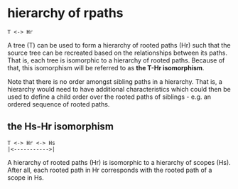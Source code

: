 
# hierarchy of rpaths

```
T <-> Hr
```

A tree (T) can be used to form a hierarchy of rooted paths (Hr) such that the
source tree can be recreated based on the relationships between its paths.
That is, each tree is isomorphic to a hierarchy of rooted paths. Because of
that, this isomorphism will be referred to as **the T-Hr isomorphism**.

Note that there is no order amongst sibling paths in a hierarchy. That is, a
hierarchy would need to have additional characteristics which could then be
used to define a child order over the rooted paths of siblings - e.g. an
ordered sequence of rooted paths.

## the Hs-Hr isomorphism

```
T <-> Hr <-> Hs
|<----------->|
```

A hierarchy of rooted paths (Hr) is isomorphic to a hierarchy of scopes (Hs).
After all, each rooted path in Hr corresponds with the rooted path of a scope
in Hs.

